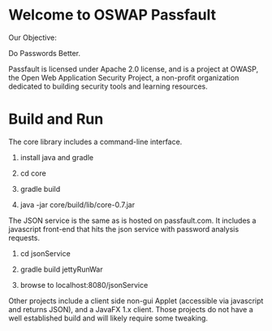 Welcome to OSWAP Passfault
==============
Our Objective: 

Do Passwords Better.

Passfault is licensed under Apache 2.0 license, and is a project at OWASP, the Open Web Application Security Project, a non-profit organization dedicated to building security tools and learning resources.

Build and Run
=================
The core library includes a command-line interface.  
1) install java and gradle

2) cd core 

3) gradle build

4) java -jar core/build/lib/core-0.7.jar

The JSON service is the same as is hosted on passfault.com.  It includes a javascript front-end that hits the json service with password analysis requests.

1) cd jsonService

2) gradle build jettyRunWar

3) browse to localhost:8080/jsonService

Other projects include a client side non-gui Applet (accessible via javascript and returns JSON), and a JavaFX 1.x client.  Those projects do not have a well established build and will likely require some tweaking.
